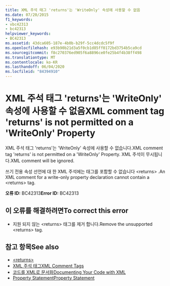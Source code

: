```yaml
---
title: XML 주석 태그 'returns'는 'WriteOnly' 속성에 사용할 수 없음
ms.date: 07/20/2015
f1_keywords:
- vbc42313
- bc42313
helpviewer_keywords:
- BC42313
ms.assetid: 43dca605-187e-4b0b-b29f-5cc4dcdc5f9f
ms.openlocfilehash: e93b90b21d3a5f0cb1d85ff0172bd3754b5ca9cd
ms.sourcegitcommit: f8c270376ed905f6a8896ce0fe25b4f4b38ff498
ms.translationtype: MT
ms.contentlocale: ko-KR
ms.lasthandoff: 06/04/2020
ms.locfileid: "84394910"
---
```

# <a name="xml-comment-tag-returns-is-not-permitted-on-a-writeonly-property"></a><span data-ttu-id="ec4a8-102">XML 주석 태그 'returns'는 'WriteOnly' 속성에 사용할 수 없음</span><span class="sxs-lookup"><span data-stu-id="ec4a8-102">XML comment tag 'returns' is not permitted on a 'WriteOnly' Property</span></span>
<span data-ttu-id="ec4a8-103">XML 주석 태그 'returns'는 'WriteOnly' 속성에 사용할 수 없습니다.</span><span class="sxs-lookup"><span data-stu-id="ec4a8-103">XML comment tag 'returns' is not permitted on a 'WriteOnly' Property.</span></span> <span data-ttu-id="ec4a8-104">XML 주석이 무시됩니다.</span><span class="sxs-lookup"><span data-stu-id="ec4a8-104">XML comment will be ignored.</span></span>  
  
 <span data-ttu-id="ec4a8-105">쓰기 전용 속성 선언에 대 한 XML 주석에는 태그를 포함할 수 없습니다 \<returns> .</span><span class="sxs-lookup"><span data-stu-id="ec4a8-105">An XML comment for a write-only property declaration cannot contain a \<returns> tag.</span></span>  
  
 <span data-ttu-id="ec4a8-106">**오류 ID:** BC42313</span><span class="sxs-lookup"><span data-stu-id="ec4a8-106">**Error ID:** BC42313</span></span>  
  
## <a name="to-correct-this-error"></a><span data-ttu-id="ec4a8-107">이 오류를 해결하려면</span><span class="sxs-lookup"><span data-stu-id="ec4a8-107">To correct this error</span></span>  
  
- <span data-ttu-id="ec4a8-108">지원 되지 않는 \<returns> 태그를 제거 합니다.</span><span class="sxs-lookup"><span data-stu-id="ec4a8-108">Remove the unsupported \<returns> tag.</span></span>  
  
## <a name="see-also"></a><span data-ttu-id="ec4a8-109">참고 항목</span><span class="sxs-lookup"><span data-stu-id="ec4a8-109">See also</span></span>

- [\<returns>](../language-reference/xmldoc/returns.md)
- [<span data-ttu-id="ec4a8-110">XML 주석 태그</span><span class="sxs-lookup"><span data-stu-id="ec4a8-110">XML Comment Tags</span></span>](../language-reference/xmldoc/index.md)
- [<span data-ttu-id="ec4a8-111">코드를 XML로 문서화</span><span class="sxs-lookup"><span data-stu-id="ec4a8-111">Documenting Your Code with XML</span></span>](../programming-guide/program-structure/documenting-your-code-with-xml.md)
- [<span data-ttu-id="ec4a8-112">Property Statement</span><span class="sxs-lookup"><span data-stu-id="ec4a8-112">Property Statement</span></span>](../language-reference/statements/property-statement.md)
